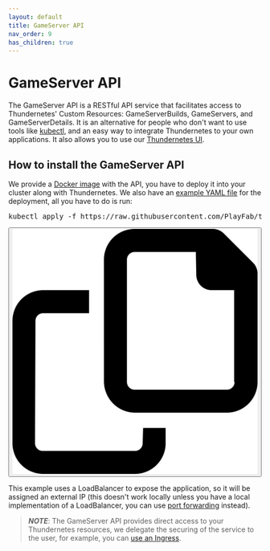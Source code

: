 ```yaml
---
layout: default
title: GameServer API
nav_order: 9
has_children: true
---
```


<link rel="stylesheet" type="text/css" href="../assets/css/code-block.css" media="screen" />
<script src="../assets/js/code-block.js"></script>
<script src="https://cdn.jsdelivr.net/gh/google/code-prettify@master/loader/run_prettify.js"></script>

# GameServer API

The GameServer API is a RESTful API service that facilitates access to Thundernetes' Custom Resources: GameServerBuilds, GameServers, and GameServerDetails. It is an alternative for people who don't want to use tools like [kubectl](https://kubernetes.io/docs/reference/kubectl/kubectl/), and an easy way to integrate Thundernetes to your own applications. It also allows you to use our [Thundernetes UI](../thundernetesui/README.md).

## How to install the GameServer API

We provide a [Docker image](https://github.com/PlayFab/thundernetes/pkgs/container/thundernetes-gameserverapi) with the API, you have to deploy it into your cluster along with Thundernetes. We also have an [example YAML file](https://github.com/PlayFab/thundernetes/tree/main/samples/gameserverapi) for the deployment, all you have to do is run:

<div class="code-block-container">
    <pre class="code-block-text-input prettyprint lang-bash">kubectl apply -f https://raw.githubusercontent.com/PlayFab/thundernetes/main/samples/gameserverapi/gameserverapi.yaml</pre>
    <button title="Copy to clipboard" onclick="copyToClipboard()" class="code-block-clipboard-btn">    
        <img class="code-block-clipboard-icon" src="../assets/images/copy-regular.svg"/>
    </button>
</div>

This example uses a LoadBalancer to expose the application, so it will be assigned an external IP (this doesn't work locally unless you have a local implementation of a LoadBalancer, you can use [port forwarding](https://kubernetes.io/docs/tasks/access-application-cluster/port-forward-access-application-cluster/) instead).

> **_NOTE_**: The GameServer API provides direct access to your Thundernetes resources, we delegate the securing of the service to the user, for example, you can [use an Ingress](../howtos/serviceingress.md).
